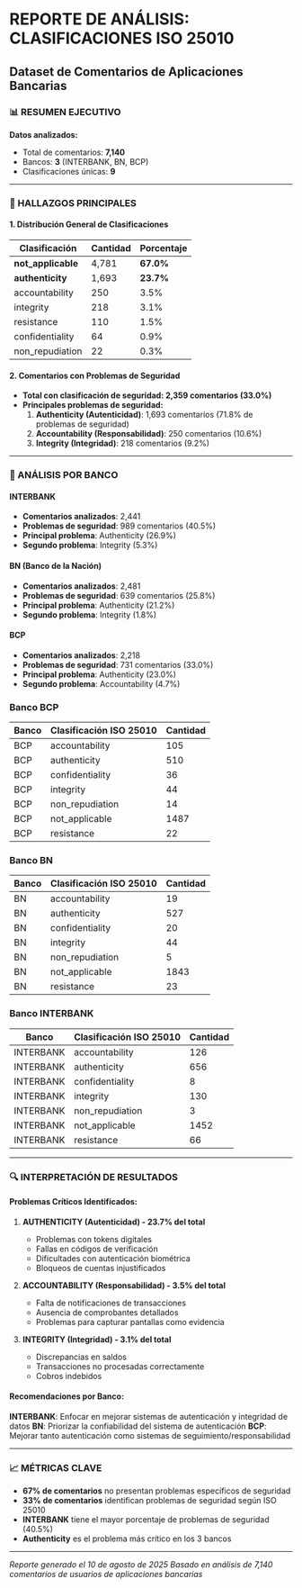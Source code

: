 # REPORTE DE ANÁLISIS: CLASIFICACIONES ISO 25010
## Dataset de Comentarios de Aplicaciones Bancarias

### 📊 RESUMEN EJECUTIVO

**Datos analizados:**
- Total de comentarios: **7,140**
- Bancos: **3** (INTERBANK, BN, BCP)
- Clasificaciones únicas: **9**

---

### 🎯 HALLAZGOS PRINCIPALES

#### 1. Distribución General de Clasificaciones

| Clasificación | Cantidad | Porcentaje |
|---------------|----------|------------|
| **not_applicable** | 4,781 | **67.0%** |
| **authenticity** | 1,693 | **23.7%** |
| accountability | 250 | 3.5% |
| integrity | 218 | 3.1% |
| resistance | 110 | 1.5% |
| confidentiality | 64 | 0.9% |
| non_repudiation | 22 | 0.3% |

#### 2. Comentarios con Problemas de Seguridad

- **Total con clasificación de seguridad: 2,359 comentarios (33.0%)**
- **Principales problemas de seguridad:**
  1. **Authenticity (Autenticidad)**: 1,693 comentarios (71.8% de problemas de seguridad)
  2. **Accountability (Responsabilidad)**: 250 comentarios (10.6%)
  3. **Integrity (Integridad)**: 218 comentarios (9.2%)

---

### 🏦 ANÁLISIS POR BANCO

#### INTERBANK
- **Comentarios analizados**: 2,441
- **Problemas de seguridad**: 989 comentarios (40.5%)
- **Principal problema**: Authenticity (26.9%)
- **Segundo problema**: Integrity (5.3%)

#### BN (Banco de la Nación)
- **Comentarios analizados**: 2,481
- **Problemas de seguridad**: 639 comentarios (25.8%)
- **Principal problema**: Authenticity (21.2%)
- **Segundo problema**: Integrity (1.8%)

#### BCP
- **Comentarios analizados**: 2,218
- **Problemas de seguridad**: 731 comentarios (33.0%)
- **Principal problema**: Authenticity (23.0%)
- **Segundo problema**: Accountability (4.7%)

### Banco BCP
| Banco | Clasificación ISO 25010 | Cantidad |
|-------|-------------------------|----------|
| BCP   | accountability          | 105      |
| BCP   | authenticity            | 510      |
| BCP   | confidentiality         | 36       |
| BCP   | integrity               | 44       |
| BCP   | non_repudiation         | 14       |
| BCP   | not_applicable          | 1487     |
| BCP   | resistance              | 22       |

### Banco BN
| Banco | Clasificación ISO 25010 | Cantidad |
|-------|-------------------------|----------|
| BN    | accountability          | 19       |
| BN    | authenticity            | 527      |
| BN    | confidentiality         | 20       |
| BN    | integrity               | 44       |
| BN    | non_repudiation         | 5        |
| BN    | not_applicable          | 1843     |
| BN    | resistance              | 23       |

### Banco INTERBANK
| Banco     | Clasificación ISO 25010 | Cantidad |
|-----------|-------------------------|----------|
| INTERBANK | accountability          | 126      |
| INTERBANK | authenticity            | 656      |
| INTERBANK | confidentiality         | 8        |
| INTERBANK | integrity               | 130      |
| INTERBANK | non_repudiation         | 3        |
| INTERBANK | not_applicable          | 1452     |
| INTERBANK | resistance              | 66       |
---

### 🔍 INTERPRETACIÓN DE RESULTADOS

#### Problemas Críticos Identificados:

1. **AUTHENTICITY (Autenticidad) - 23.7% del total**
   - Problemas con tokens digitales
   - Fallas en códigos de verificación
   - Dificultades con autenticación biométrica
   - Bloqueos de cuentas injustificados

2. **ACCOUNTABILITY (Responsabilidad) - 3.5% del total**
   - Falta de notificaciones de transacciones
   - Ausencia de comprobantes detallados
   - Problemas para capturar pantallas como evidencia

3. **INTEGRITY (Integridad) - 3.1% del total**
   - Discrepancias en saldos
   - Transacciones no procesadas correctamente
   - Cobros indebidos

#### Recomendaciones por Banco:

**INTERBANK**: Enfocar en mejorar sistemas de autenticación y integridad de datos
**BN**: Priorizar la confiabilidad del sistema de autenticación
**BCP**: Mejorar tanto autenticación como sistemas de seguimiento/responsabilidad

---

### 📈 MÉTRICAS CLAVE

- **67% de comentarios** no presentan problemas específicos de seguridad
- **33% de comentarios** identifican problemas de seguridad según ISO 25010
- **INTERBANK** tiene el mayor porcentaje de problemas de seguridad (40.5%)
- **Authenticity** es el problema más crítico en los 3 bancos

---

*Reporte generado el 10 de agosto de 2025*
*Basado en análisis de 7,140 comentarios de usuarios de aplicaciones bancarias*
